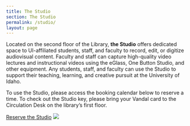 ```yaml
---
title: The Studio
section: The Studio
permalink: /studio/
layout: page
---
```

<div class="row">
<div class="col-md-8" markdown="1">

Located on the second floor of the Library, **the Studio** offers dedicated space to UI-affiliated students, staff, and faculty to record, edit, or digitize audiovisual content. Faculty and staff can capture high-quality video lectures and instructional videos using the eGlass, One Button Studio, and other equipment. Any students, staff, and faculty can use the Studio to support their teaching, learning, and creative pursuit at the University of Idaho. 

To use the Studio, please access the booking calendar below to reserve a time. To check out the Studio key, please bring your Vandal card to the Circulation Desk on the library’s first floor.

 </div>
            <div class="card-body">
                <a class="btn btn-lg btn-clearwater" href="https://libcal.uidaho.edu/booking/AV">Reserve the Studio</a>
        <img class="img-fluid my-3" src="{{ '/rooms/studio.jpg' | prepend: site.lib-media }}">
    </div>